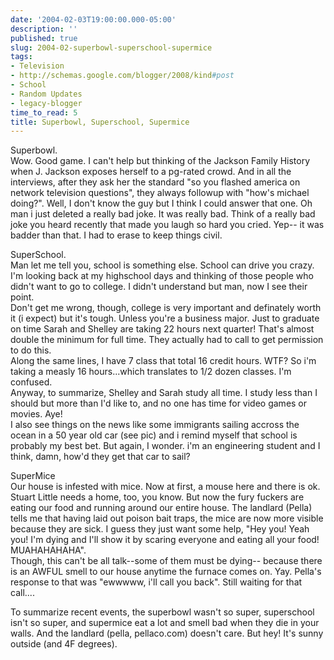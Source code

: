 ```yaml
---
date: '2004-02-03T19:00:00.000-05:00'
description: ''
published: true
slug: 2004-02-superbowl-superschool-supermice
tags:
- Television
- http://schemas.google.com/blogger/2008/kind#post
- School
- Random Updates
- legacy-blogger
time_to_read: 5
title: Superbowl, Superschool, Supermice
---
```


Superbowl.<br />Wow. Good game. I can't help but thinking of the Jackson Family History when J. Jackson exposes herself to a pg-rated crowd. And in all the interviews, after they ask her the standard "so you flashed america on network television questions", they always followup with "how's michael doing?". Well, I don't know the guy but I think I could answer that one. Oh man i just deleted a really bad joke. It was really bad. Think of a really bad joke you heard recently that made you laugh so hard you cried. Yep-- it was badder than that. I had to erase to keep things civil.

SuperSchool.<br />Man let me tell you, school is something else.  School can drive you crazy. I'm looking back at my highschool days and thinking of those people who didn't want to go to college. I didn't understand but  man, now I see their point.<br />Don't get me wrong, though, college is very important and definately worth it (i expect) but it's tough.  Unless you're a business major. Just to graduate on time Sarah and Shelley are taking 22 hours next quarter! That's almost double the minimum for full time. They actually had to call to get permission to do this.<br />Along the same lines, I have 7 class that total 16 credit hours. WTF? So i'm taking a measly 16 hours...which translates to 1/2 dozen classes. I'm confused.<br />Anyway, to summarize, Shelley and Sarah study all time. I study less than I should but more than I'd like to, and no one has time for video games or movies. Aye!<br />I also see things on the news like some immigrants sailing accross the ocean in a 50 year old car (see pic) and i remind myself that school is probably my best bet. But again, I wonder. i'm an engineering student and I think, damn, how'd they get that car to sail?

SuperMice<br />Our house is infested with mice. Now at first, a mouse here and there is ok. Stuart Little needs a home, too, you know. But now the fury fuckers are eating our food and running around our entire house. The landlard (Pella) tells me that having laid out poison bait traps, the mice are now more visible because they are sick. I guess they just want some help, "Hey you! Yeah you! I'm dying and I'll show it by scaring everyone and eating all your food! MUAHAHAHAHA".<br />Though, this can't be all talk--some of them must be dying-- because there is an AWFUL smell to our house anytime the furnace comes on. Yay. Pella's response to that was "ewwwww, i'll call you back". Still waiting for that call....

To summarize recent events, the superbowl wasn't so super, superschool isn't so super, and supermice eat a lot and smell bad when they die in your walls. And the landlard (pella, pellaco.com) doesn't care. But hey! It's sunny outside (and 4F degrees).